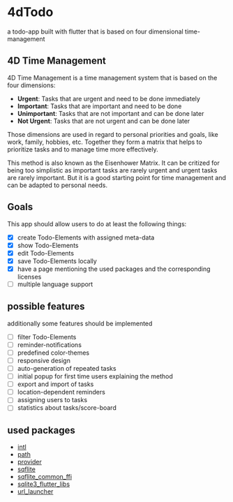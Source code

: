# 4dTodo
a todo-app built with flutter that is based on four dimensional time-management

## 4D Time Management
4D Time Management is a time management system that is based on the four dimensions:
- **Urgent**: Tasks that are urgent and need to be done immediately
- **Important**: Tasks that are important and need to be done
- **Unimportant**: Tasks that are not important and can be done later
- **Not Urgent**: Tasks that are not urgent and can be done later

Those dimensions are used in regard to personal priorities and goals, like work, family, hobbies, etc.
Together they form a matrix that helps to prioritize tasks and to manage time more effectively.

This method is also known as the Eisenhower Matrix. It can be critized for being too simplistic as important tasks are rarely urgent and urgent tasks are rarely important. But it is a good starting point for time management and can be adapted to personal needs.

## Goals
This app should allow users to do at least the following things:
- [x] create Todo-Elements with assigned meta-data
- [x] show Todo-Elements
- [x] edit Todo-Elements
- [x] save Todo-Elements locally
- [x] have a page mentioning the used packages and the corresponding licenses
- [ ] multiple language support

## possible features
additionally some features should be implemented
- [ ] filter Todo-Elements
- [ ] reminder-notifications
- [ ] predefined color-themes
- [ ] responsive design
- [ ] auto-generation of repeated tasks
- [ ] initial popup for first time users explaining the method
- [ ] export and import of tasks
- [ ] location-dependent reminders
- [ ] assigning users to tasks
- [ ] statistics about tasks/score-board

## used packages
- [intl](https://pub.dev/packages/intl)
- [path](https://pub.dev/packages/path)
- [provider](https://pub.dev/packages/provider)
- [sqflite](https://pub.dev/packages/sqflite)
- [sqflite_common_ffi](https://pub.dev/packages/sqflite_common_ffi)
- [sqlite3_flutter_libs](https://pub.dev/packages/sqlite3_flutter_libs)
- [url_launcher](https://pub.dev/packages/url_launcher)